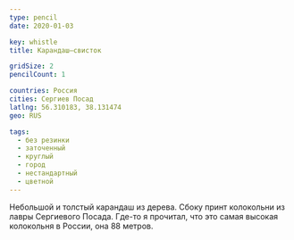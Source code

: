 ```yaml
---
type: pencil
date: 2020-01-03

key: whistle
title: Карандаш–свисток

gridSize: 2
pencilCount: 1

countries: Россия
cities: Сергиев Посад
latlng: 56.310183, 38.131474
geo: RUS

tags:
  - без резинки
  - заточенный
  - круглый
  - город
  - нестандартный
  - цветной
---
```


Небольшой и толстый карандаш из дерева. Сбоку принт колокольни из лавры Сергиевого Посада. Где-то я прочитал, что это самая высокая колокольня в России, она 88 метров.
